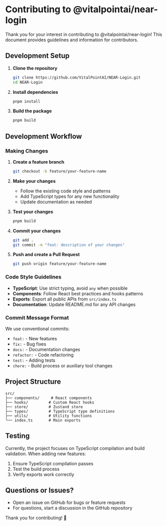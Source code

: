 # Contributing to @vitalpointai/near-login

Thank you for your interest in contributing to @vitalpointai/near-login! This document provides guidelines and information for contributors.

## Development Setup

1. **Clone the repository**
   ```bash
   git clone https://github.com/VitalPointAI/NEAR-Login.git
   cd NEAR-Login
   ```

2. **Install dependencies**
   ```bash
   pnpm install
   ```

3. **Build the package**
   ```bash
   pnpm build
   ```

## Development Workflow

### Making Changes

1. **Create a feature branch**
   ```bash
   git checkout -b feature/your-feature-name
   ```

2. **Make your changes**
   - Follow the existing code style and patterns
   - Add TypeScript types for any new functionality
   - Update documentation as needed

3. **Test your changes**
   ```bash
   pnpm build
   ```

4. **Commit your changes**
   ```bash
   git add .
   git commit -m "feat: description of your changes"
   ```

5. **Push and create a Pull Request**
   ```bash
   git push origin feature/your-feature-name
   ```

### Code Style Guidelines

- **TypeScript**: Use strict typing, avoid `any` when possible
- **Components**: Follow React best practices and hooks patterns
- **Exports**: Export all public APIs from `src/index.ts`
- **Documentation**: Update README.md for any API changes

### Commit Message Format

We use conventional commits:
- `feat:` - New features
- `fix:` - Bug fixes
- `docs:` - Documentation changes
- `refactor:` - Code refactoring
- `test:` - Adding tests
- `chore:` - Build process or auxiliary tool changes

## Project Structure

```
src/
├── components/     # React components
├── hooks/         # Custom React hooks
├── store/         # Zustand store
├── types/         # TypeScript type definitions
├── utils/         # Utility functions
└── index.ts       # Main exports
```

## Testing

Currently, the project focuses on TypeScript compilation and build validation. When adding new features:

1. Ensure TypeScript compilation passes
2. Test the build process
3. Verify exports work correctly

## Questions or Issues?

- Open an issue on GitHub for bugs or feature requests
- For questions, start a discussion in the GitHub repository

Thank you for contributing! 🚀
